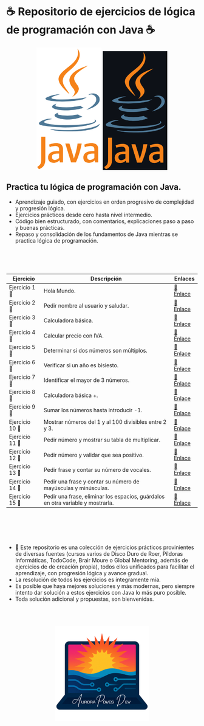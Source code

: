 # ☕ Repositorio de ejercicios de lógica de programación con Java ☕

<p align="center">
  <img src="https://raw.githubusercontent.com/APoves/Java/main/claro.png#gh-light-mode-only" alt="Logo modo claro" width="170">
  <img src="https://raw.githubusercontent.com/APoves/Java/main/oscuro.png#gh-dark-mode-only" alt="Logo modo oscuro" width="170">
</p>


## Practica tu lógica de programación con Java.

- Aprendizaje guiado, con ejercicios en orden progresivo de complejidad y progresión lógica.
- Ejercicios prácticos desde cero hasta nivel intermedio.
- Código bien estructurado, con comentarios, explicaciones paso a paso y buenas prácticas.
- Repaso y consolidación de los fundamentos de Java mientras se practica lógica de programación.
<br>
<br>
<br>

| Ejercicio | Descripción | Enlaces |
|-----------|-------------|---------|
| Ejercicio 1  📝 | Hola Mundo. | [🔗 Enlace](https://github.com/APoves/Java/tree/Ejercicio-01) |
| Ejercicio 2  📝 | Pedir nombre al usuario y saludar. | [🔗 Enlace](https://github.com/APoves/Java/tree/Ejercicio-02) |
| Ejercicio 3  📝 | Calculadora básica. | [🔗 Enlace](https://github.com/APoves/Java/tree/Ejercicio-03) |
| Ejercicio 4  📝 | Calcular precio con IVA. | [🔗 Enlace](https://github.com/APoves/Java/tree/Ejercicio-04) |
| Ejercicio 5  📝 | Determinar si dos números son múltiplos. | [🔗 Enlace](https://github.com/APoves/Java/tree/Ejercicio-05) |
| Ejercicio 6  📝 | Verificar si un año es bisiesto. | [🔗 Enlace](https://github.com/APoves/Java/tree/Ejercicio-06) |
| Ejercicio 7  📝 | Identificar el mayor de 3 números. | [🔗 Enlace](https://github.com/APoves/Java/tree/Ejercicio-07) |
| Ejercicio 8  📝 | Calculadora básica +. | [🔗 Enlace](https://github.com/APoves/Java/tree/Ejercicio-08) |
| Ejercicio 9  📝 | Sumar los números hasta introducir -1. | [🔗 Enlace](https://github.com/APoves/Java/tree/Ejercicio-09) |
| Ejercicio 10 📝 | Mostrar números del 1 y al 100 divisibles entre 2 y 3. | [🔗 Enlace](https://github.com/APoves/Java/tree/Ejercicio-10) |
| Ejercicio 11 📝 | Pedir número y mostrar su tabla de multiplicar. | [🔗 Enlace](https://github.com/APoves/Java/tree/Ejercicio-11) |
| Ejercicio 12 📝 | Pedir número y validar que sea positivo. | [🔗 Enlace](https://github.com/APoves/Java/tree/Ejercicio-12) |
| Ejercicio 13 📝 | Pedir frase y contar su número de vocales. | [🔗 Enlace](https://github.com/APoves/Java/tree/Ejercicio-13) |
| Ejercicio 14 📝 | Pedir una frase y contar su número de mayúsculas y minúsculas. | [🔗 Enlace](https://github.com/APoves/Java/tree/Ejercicio-14) |
| Ejercicio 15 📝 | Pedir una frase, eliminar los espacios, guárdalos en otra variable y mostrarla. | [🔗 Enlace](https://github.com/APoves/Java/blob/Ejercicio-15/README.md) |


<br>
<br>
<br>
<br>

  
- 📌 Este repositorio es una colección de ejercicios prácticos provinientes de diversas fuentes (cursos varios de Disco Duro de Roer, Píldoras Informáticas, TodoCode, Brair Moure o Global Mentoring, además de ejercicios de de creación propia), todos ellos unificados para facilitar el aprendizaje, con progresión lógica y avance gradual. <br>
- La resolución de todos los ejercicios es íntegramente mía. <br>
- Es posible que haya mejores soluciones y más modernas, pero siempre intento dar solución a estos ejercicios con Java lo más puro posible.
- Toda solución adicional y propuestas, son bienvenidas.


<br>
<br>
<p align="center">
<img src="https://github.com/APoves/APoves/blob/main/logo.png" alt="Mi Logo" width="250"/>
</p>


